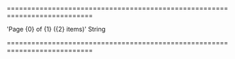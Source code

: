 ===========================================================================
<!--default-->'Page {0} of {1} ({2} items)'<!--/default-->
<!--type-->String<!--/type-->
===========================================================================

<!--shortDescription-->

<!--/shortDescription-->

<!--fullDescription-->

<!--/fullDescription-->
